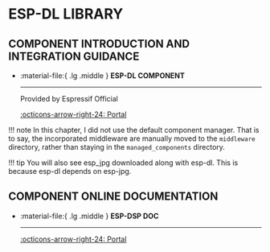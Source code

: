 # ESP-DL LIBRARY

## COMPONENT INTRODUCTION AND INTEGRATION GUIDANCE

<div class="grid cards" markdown>

-   :material-file:{ .lg .middle } __ESP-DL COMPONENT__

    ---

    Provided by Espressif Official

    [:octicons-arrow-right-24: <a href="https://components.espressif.com/components/espressif/esp-dl" target="_blank"> Portal </a>](#)

</div>

!!! note
    In this chapter, I did not use the default component manager. That is to say, the incorporated middleware are manually moved to the `middleware` directory, rather than staying in the `managed_components` directory.

!!! tip
    You will also see esp_jpg downloaded along with esp-dl. This is because esp-dl depends on esp-jpg.

## COMPONENT ONLINE DOCUMENTATION

<div class="grid cards" markdown>

-   :material-file:{ .lg .middle } __ESP-DSP DOC__

    ---


    [:octicons-arrow-right-24: <a href="https://docs.espressif.com/projects/esp-dl/en/latest/introduction/readme.html" target="_blank"> Portal </a>](#)

</div>